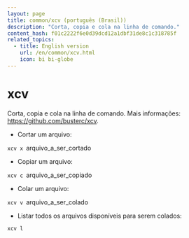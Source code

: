 ```yaml
---
layout: page
title: common/xcv (português (Brasil))
description: "Corta, copia e cola na linha de comando."
content_hash: f01c2222f6e0d39dcd12a1dbf31de8c1c318785f
related_topics:
  - title: English version
    url: /en/common/xcv.html
    icon: bi bi-globe
---
```

# xcv

Corta, copia e cola na linha de comando.
Mais informações: <https://github.com/busterc/xcv>.

- Cortar um arquivo:

`xcv x `<span class="tldr-var badge badge-pill bg-dark-lm bg-white-dm text-white-lm text-dark-dm font-weight-bold">arquivo_a_ser_cortado</span>

- Copiar um arquivo:

`xcv c `<span class="tldr-var badge badge-pill bg-dark-lm bg-white-dm text-white-lm text-dark-dm font-weight-bold">arquivo_a_ser_copiado</span>

- Colar um arquivo:

`xcv v `<span class="tldr-var badge badge-pill bg-dark-lm bg-white-dm text-white-lm text-dark-dm font-weight-bold">arquivo_a_ser_colado</span>

- Listar todos os arquivos disponíveis para serem colados:

`xcv l`
